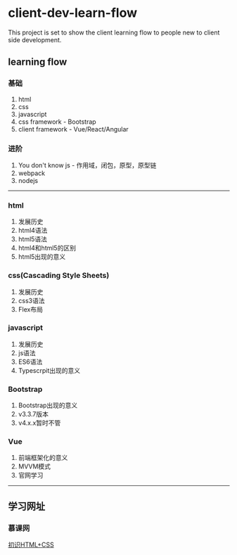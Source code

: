 # client-dev-learn-flow
This project is set to show the client learning flow to people new to client side development.

##  learning flow

### 基础
1. html
2. css
3. javascript
4. css framework - Bootstrap
5. client framework - Vue/React/Angular

### 进阶
1. You don't know js - 作用域，闭包，原型，原型链
2. webpack
3. nodejs

---
### html
1. 发展历史
2. html4语法
3. html5语法
4. html4和html5的区别
5. html5出现的意义

### css(Cascading Style Sheets)
1. 发展历史
2. css3语法
3. Flex布局

### javascript
1. 发展历史
2. js语法
3. ES6语法
4. Typescrpit出现的意义

### Bootstrap
1. Bootstrap出现的意义
2. v3.3.7版本
3. v4.x.x暂时不管

### Vue
1. 前端框架化的意义
2. MVVM模式
3. 官网学习


---
## 学习网址
### 慕课网
[初识HTML+CSS](https://www.imooc.com/learn/9)